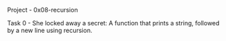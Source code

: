Project - 0x08-recursion

Task 0 - She locked away a secret: A function that prints a string, followed by a new line using recursion.
